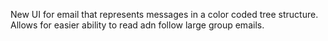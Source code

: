 New UI for email that represents messages in a color coded tree structure. Allows for easier ability to read adn follow large group emails.
